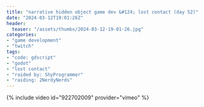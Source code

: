 ```yaml
---
title: "narrative hidden object game dev &#124; lost contact (day 52)"
date: "2024-03-12T19:01:26Z"
header:
  teaser: "/assets/thumbs/2024-03-12-19-01-26.jpg"
categories:
- "game development"
- "twitch"
tags:
- "code: gdscript"
- "godot"
- "lost contact"
- "raided by: ShyProgrammer"
- "raiding: 2NerdyNerds"
---
```

{% include video id="922702009" provider="vimeo" %}
